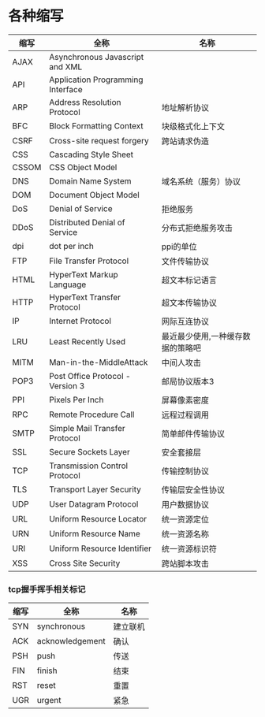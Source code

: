 # 各种缩写

|缩写|全称|名称|
|---|---|---|
| AJAX | Asynchronous Javascript and XML | |
| API | Application Programming Interface ||
| ARP | Address Resolution Protocol | 地址解析协议 |
| BFC | Block Formatting Context | 块级格式化上下文 |
| CSRF | Cross-site request forgery | 跨站请求伪造 |
| CSS | Cascading Style Sheet |
| CSSOM | CSS Object Model |
| DNS | Domain Name System | 域名系统（服务）协议 |
| DOM | Document Object Model |
| DoS | Denial of Service | 拒绝服务 |
| DDoS | Distributed Denial of Service | 分布式拒绝服务攻击 |
| dpi | dot per inch | ppi的单位 |
| FTP | File Transfer Protocol | 文件传输协议 |
| HTML | HyperText Markup Language | 超文本标记语言 |
| HTTP | HyperText Transfer Protocol | 超文本传输协议 |
| IP | Internet Protocol | 网际互连协议 |
| LRU | Least Recently Used | 最近最少使用,一种缓存数据的策略吧 |
| MITM | Man-in-the-MiddleAttack | 中间人攻击 |
| POP3 | Post Office Protocol - Version 3 | 邮局协议版本3 |
| PPI | Pixels Per Inch | 屏幕像素密度 |
| RPC | Remote Procedure Call | 远程过程调用 |
| SMTP | Simple Mail Transfer Protocol | 简单邮件传输协议 |
| SSL | Secure Sockets Layer | 安全套接层 |
| TCP | Transmission Control Protocol | 传输控制协议 |
| TLS | Transport Layer Security | 传输层安全性协议 |
| UDP | User Datagram Protocol | 用户数据协议 |
| URL | Uniform Resource Locator | 统一资源定位 |
| URN | Uniform Resource Name | 统一资源名称 |
| URI | Uniform Resource Identifier | 统一资源标识符 |
| XSS | Cross Site Security | 跨站脚本攻击 |

### tcp握手挥手相关标记
|缩写|全称|名称|
|---|---|---|
| SYN | synchronous | 建立联机 |
| ACK | acknowledgement | 确认 |
| PSH | push | 传送 |
| FIN | finish | 结束 |
| RST | reset | 重置 |
| UGR | urgent | 紧急 |
